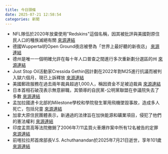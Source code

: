 ```yaml
---
title: 今日頭條
date: 2025-07-21 12:58:54
categories: 新聞            
---
```

- NFL隊伍於2020年放棄使用"Redskins"這個名稱，因其被批評與美國對原住民人口的種族滅絕有關 [來源連結](https://www.japantimes.co.jp/sports/2025/07/21/more-sports/trump-threatens-commanders-stadium-deal/)
- 德國Wuppertal的Open Ground夜店被譽為「世界上最好聽的新夜店」 [來源連結](https://www.theguardian.com/music/2025/jul/21/open-ground-wuppertal-germany-nightclub-second-world-war-bunker)
- 德州是唯一一個明確允許在每十年人口普查之間進行多次重新劃分選區的州 [來源連結](https://www.theguardian.com/us-news/2025/jul/21/democrats-texas-republicans-maps)
- Just Stop Oil活動家Cressida Gethin因計劃在2022年對M25進行抗議而被判入獄六個月，現已上訴釋放 [來源連結](https://www.theguardian.com/environment/2025/jul/21/just-stop-oil-activist-time-in-prison-louise-lancaster)
- 美國郵政服務在過去兩年裁員超過1,000人，稱因資金不足被迫裁員 [來源連結](https://www.theguardian.com/us-news/2025/jul/21/us-state-department-trump-firings-cuts)
- 日本首相石破茂表示無意辭職，其領導的自民黨-公明黨聯盟在參議院失去了多數 [來源連結](https://www.japantimes.co.jp/news/2025/07/21/japan/politics/analysis-post-election/)
- 孟加拉國達卡北部的Milestone學校和學院發生軍用飛機墜毀事故，造成多人死亡，包括兒童 [來源連結](https://www.theguardian.com/world/2025/jul/21/military-plane-crashes-people-killed-bangladesh-school-campus)
- 加拿大原住民團體表示，新通過的法律旨在加快能源和礦業項目，侵犯了他們的憲法權利 [來源連結](https://www.japantimes.co.jp/news/2025/07/21/world/politics/canada-indigenous-fast-track-mine/)
- 印度孟買高等法院撤銷了2006年7/11孟買火車爆炸案中所有12名被告的定罪 [來源連結](https://www.thehindu.com/news/national/711-mumbai-train-blasts-high-court-acquits-all-12-accused-says-prosecution-utterly-failed-to-prove-case/article69836911.ece)
- 前喀拉拉邦首席部長V.S. Achuthanandan於2025年7月21日逝世，享年101歲 [來源連結](https://www.thehindu.com/news/national/kerala/vs-achuthanandan-former-kerala-cm-life-and-times/article69743590.ece)



